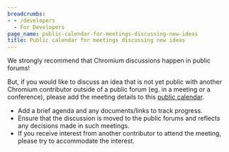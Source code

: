 ```yaml
---
breadcrumbs:
- - /developers
  - For Developers
page_name: public-calendar-for-meetings-discussing-new-ideas
title: Public calendar for meetings discussing new ideas
---
```


We strongly recommend that Chromium discussions happen in public forums!

But, if you would like to discuss an idea that is not yet public with another
Chromium contributor outside of a public forum (eg. in a meeting or a
conference), please add the meeting details to this [public
calendar](https://calendar.google.com/calendar/r).

*   Add a brief agenda and any documents/links to track progress.
*   Ensure that the discussion is moved to the public forums and
            reflects any decisions made in such meetings.
*   If you receive interest from another contributor to attend the
            meeting, please try to accommodate the interest.